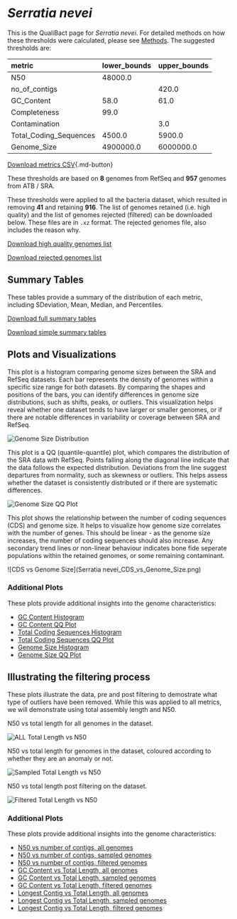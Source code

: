 # *Serratia nevei*

This is the QualiBact page for *Serratia nevei*. For detailed methods on how these thresholds were calculated, please see [Methods](../../methods.md).
The suggested thresholds are: 

| metric                 | lower_bounds   | upper_bounds   |
|:-----------------------|:---------------|:---------------|
| N50                    | 48000.0        |                |
| no_of_contigs          |                | 420.0          |
| GC_Content             | 58.0           | 61.0           |
| Completeness           | 99.0           |                |
| Contamination          |                | 3.0            |
| Total_Coding_Sequences | 4500.0         | 5900.0         |
| Genome_Size            | 4900000.0      | 6000000.0      |

[Download metrics CSV](Serratia_nevei_metrics.csv){.md-button}


These thresholds are based on **8** genomes from RefSeq and **957** genomes from ATB / SRA.

These thresholds were applied to all the bacteria dataset, which resulted in removing **41** and retaining **916**.
The list of genomes retained (i.e. high quality) and the list of genomes rejected (filtered) can be downloaded below. These files are in `.xz` format. The rejected genomes file, also includes the reason why.

[Download high quality genomes list](Serratia_nevei_high_quality_genomes.csv.xz)


[Download rejected genomes list](Serratia_nevei_filtered_out_genomes.csv.xz)



## Summary Tables
These tables provide a summary of the distribution of each metric, including SDeviation, Mean, Median, and Percentiles.

[Download full summary tables](summary.csv)

[Download simple summary tables](selected_summary.csv)

## Plots and Visualizations

This plot is a histogram comparing genome sizes between the SRA and RefSeq datasets. Each bar represents the density of genomes within a specific size range for both datasets. By comparing the shapes and positions of the bars, you can identify differences in genome size distributions, such as shifts, peaks, or outliers. This visualization helps reveal whether one dataset tends to have larger or smaller genomes, or if there are notable differences in variability or coverage between SRA and RefSeq.

![Genome Size Distribution](Genome_Size_refseq_histogram_kde.png)

This plot is a QQ (quantile-quantile) plot, which compares the distribution of the SRA data with RefSeq. Points falling along the diagonal line indicate that the data follows the expected distribution. Deviations from the line suggest departures from normality, such as skewness or outliers. This helps assess whether the dataset is consistently distributed or if there are systematic differences.

![Genome Size QQ Plot](Genome_Size_refseq_qqplot.png)

This plot shows the relationship between the number of coding sequences (CDS) and genome size. It helps to visualize how genome size correlates with the number of genes. This should be linear - as the genome size increases, the number of coding sequences should also increase. Any secondary trend lines or non-linear behaviour indicates bone fide seperate populations within the retained genomes, or some remaining contaminant. 

![CDS vs Genome Size](Serratia nevei_CDS_vs_Genome_Size.png)

### Additional Plots

These plots provide additional insights into the genome characteristics:

- [GC Content Histogram](GC_Content_refseq_histogram_kde.png)
- [GC Content QQ Plot](GC_Content_refseq_qqplot.png)
- [Total Coding Sequences Histogram](Total_Coding_Sequences_refseq_histogram_kde.png)
- [Total Coding Sequences QQ Plot](Total_Coding_Sequences_refseq_qqplot.png)
- [Genome Size Histogram](Genome_Size_refseq_histogram_kde.png)
- [Genome Size QQ Plot](Genome_Size_refseq_qqplot.png)
## Illustrating the filtering process
These plots illustrate the data, pre and post filtering to demostrate what type of outliers have been removed. While this was applied to all metrics, we will demonstrate using total assembly length and N50.

N50 vs total length for all genomes in the dataset.

![ALL Total Length vs N50](Serratia_nevei_all_total_length_N50.png)

N50 vs total length for genomes in the dataset, coloured according to whether they are an anomaly or not.

![Sampled Total Length vs N50](Serratia_nevei_sample_total_length_N50.png)

N50 vs total length post filtering on the dataset.

![Filtered Total Length vs N50](Serratia_nevei_filt_total_length_N50.png)

### Additional Plots

These plots provide additional insights into the genome characteristics:

- [N50 vs number of contigs, all genomes](Serratia_nevei_all_N50_number.png)
- [N50 vs number of contigs, sampled genomes](Serratia_nevei_sample_N50_number.png)
- [N50 vs number of contigs, filtered genomes](Serratia_nevei_filt_N50_number.png)
- [GC Content vs Total Length, all genomes](Serratia_nevei_all_total_length_GC_Content.png)
- [GC Content vs Total Length, sampled genomes](Serratia_nevei_sample_total_length_GC_Content.png)
- [GC Content vs Total Length, filtered genomes](Serratia_nevei_filt_total_length_GC_Content.png)
- [Longest Contig vs Total Length, all genomes](Serratia_nevei_all_total_length_longest.png)
- [Longest Contig vs Total Length, sampled genomes](Serratia_nevei_sample_total_length_longest.png)
- [Longest Contig vs Total Length, filtered genomes](Serratia_nevei_filt_total_length_longest.png)
